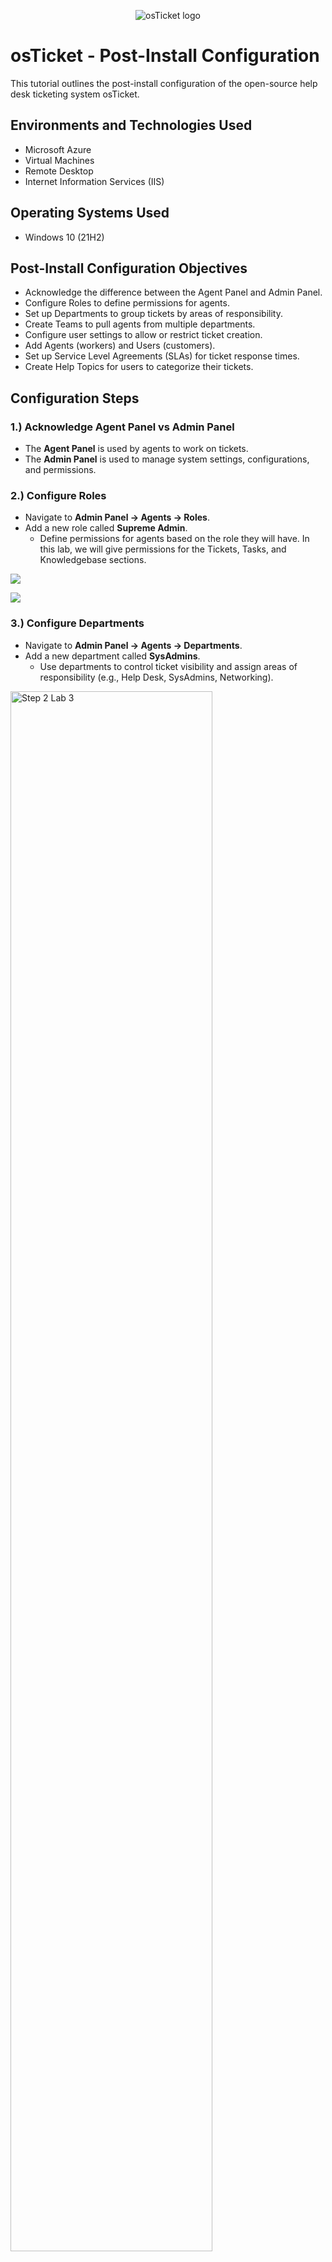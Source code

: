<p align="center">
<img src="https://i.imgur.com/Clzj7Xs.png" alt="osTicket logo"/>
</p>

<h1>osTicket - Post-Install Configuration</h1>
This tutorial outlines the post-install configuration of the open-source help desk ticketing system osTicket.<br />

<h2>Environments and Technologies Used</h2>

- Microsoft Azure 
- Virtual Machines
- Remote Desktop
- Internet Information Services (IIS)


<h2>Operating Systems Used</h2>

- Windows 10 (21H2)

<h2>Post-Install Configuration Objectives</h2>

- Acknowledge the difference between the Agent Panel and Admin Panel.
- Configure Roles to define permissions for agents.
- Set up Departments to group tickets by areas of responsibility.
- Create Teams to pull agents from multiple departments.
- Configure user settings to allow or restrict ticket creation.
- Add Agents (workers) and Users (customers).
- Set up Service Level Agreements (SLAs) for ticket response times.
- Create Help Topics for users to categorize their tickets.

<h2>Configuration Steps</h2>

<h3>1.) Acknowledge Agent Panel vs Admin Panel</h3>

- The **Agent Panel** is used by agents to work on tickets.
- The **Admin Panel** is used to manage system settings, configurations, and permissions.

<h3>2.) Configure Roles</h3>

- Navigate to **Admin Panel -> Agents -> Roles**.
- Add a new role called **Supreme Admin**.
  - Define permissions for agents based on the role they will have. In this lab, we will give permissions for the Tickets, Tasks, and Knowledgebase sections.

<p>
<img src="https://github.com/user-attachments/assets/d40ac78c-0bb1-458f-bd6e-12ad28719ecc"/> 
</p>

<p>
<img src="https://github.com/user-attachments/assets/0a3da163-7ac2-4c6d-852e-5ee6d90d1288"/>

</p>

<h3>3.) Configure Departments</h3>

- Navigate to **Admin Panel -> Agents -> Departments**.
- Add a new department called **SysAdmins**.
  - Use departments to control ticket visibility and assign areas of responsibility (e.g., Help Desk, SysAdmins, Networking).

<p>
<img src="https://i.imgur.com/WmvPMtk.png" height="80%" width="80%" alt="Step 2 Lab 3"/>
</p>

<h3>4.) Configure Teams</h3>

- Navigate to **Admin Panel -> Agents -> Teams**.
- Create a new team called **Online Banking**.
  - Pull agents from different departments to form specialized teams.

<p>
<img src="https://i.imgur.com/4FEa6Y1.png" height="80%" width="80%" alt="Step 2 Lab 3"/>
</p>

<h3>5.) Allow Anyone to Create Tickets</h3>

- Navigate to **Admin Panel -> Settings -> User Settings**.
- Uncheck **Require registration and login to create tickets** to enforce ticket creation by anyone.
- Enable **Public - Anyone can register** to disable requiring users to register and log in before creating tickets.

<p>
<img src="https://i.imgur.com/zwlsNTN.png" height="80%" width="80%" alt="Step 2 Lab 3"/>
</p>

<h3>6.) Configure Agents (Workers)</h3>

- Navigate to **Admin Panel -> Agents -> Add New**.
- Add agents with the following details:
  - **Jane**: Assigned to the **SysAdmins** department.
  - **John**: Assigned to the **Support** department.

<p>
<img src="https://i.imgur.com/0Yyr2vR.png" height="80%" width="80%" alt="Step 2 Lab 3"/>
</p>

<p>
<img src="https://i.imgur.com/uCV94g6.png" height="80%" width="80%" alt="Step 2 Lab 3"/>
</p>

<p>
<img src="https://i.imgur.com/nALrgaJ.png" height="80%" width="80%" alt="Step 2 Lab 3"/>
</p>

<p>
<img src="https://i.imgur.com/yzZof2X.png" height="80%" width="80%" alt="Step 2 Lab 3"/>
</p>

<h3>7.) Configure Users (Customers)</h3>

- Navigate to **Agent Panel -> Users -> Add New**.
- Add users with the following details:
  - **Karen**
  - **Ken**
 
<p>
<img src="https://i.imgur.com/xrJ8gm6.png" height="80%" width="80%" alt="Step 2 Lab 3"/>
</p>

<h3>8.) Configure SLA (Service Level Agreements)</h3>

- Navigate to **Admin Panel -> Manage -> SLA**.
- Add the following SLAs:
  - **Sev-A**: Grace Period = 1 hour, Schedule = 24/7.
  - **Sev-B**: Grace Period = 4 hours, Schedule = 24/7.
  - **Sev-C**: Grace Period = 8 hours, Schedule = Business Hours.

<p>
<img src="https://i.imgur.com/cLC1cDs.png" height="80%" width="80%" alt="Step 2 Lab 3"/>
</p>

<p>
<img src="https://i.imgur.com/scM2F5T.png" height="80%" width="80%" alt="Step 2 Lab 3"/>
</p>

<p>
<img src="https://i.imgur.com/PGe4b44.png" height="80%" width="80%" alt="Step 2 Lab 3"/>
</p>

<h3>9.) Configure Help Topics</h3>

- Navigate to **Admin Panel -> Manage -> Help Topics**.
- Add the following help topics for users to select when creating a ticket:
  - **Business Critical Outage**
  - **Personal Computer Issues**
  - **Equipment Request**
  - **Password Reset**
  - **Other**

<p>
<img src="https://i.imgur.com/QkUOKCA.png" height="80%" width="80%" alt="Step 2 Lab 3"/>
</p>

<h2>Conclusion</h2>

By completing the post-installation configuration steps, you have successfully customized osTicket to suit your organization's requirements. You are now ready to start using osTicket to manage and resolve customer issues efficiently.
